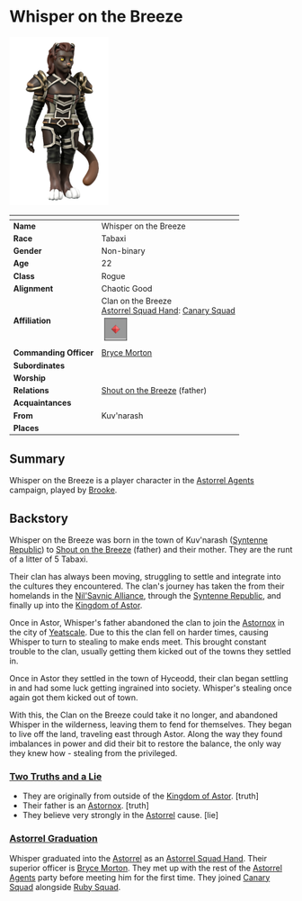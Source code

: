 # Whisper on the Breeze

<img src="../../images/people/whisper-on-the-breeze.png" height="300" />

| []() | |
| --- | --- |
| **Name** | Whisper on the Breeze |
| **Race** | Tabaxi |
| **Gender** | Non-binary |
| **Age** | 22 |
| **Class** | Rogue |
| **Alignment** | Chaotic Good |
| **Affiliation** | Clan on the Breeze<br />[Astorrel Squad Hand](../civilisations/kingdom-of-astor/organisations/astorrel/ranks/2-squad-hand.md): [Canary Squad](../civilisations/kingdom-of-astor/organisations/astorrel/squads/canary.md)<br /><img src="../../images/ranks/astorrel-2-squad-hand.png" height="50" /> |
| **Commanding Officer** | [Bryce Morton](bryce-morton.md) |
| **Subordinates** | |
| **Worship** | |
| **Relations** | [Shout on the Breeze](shout-on-the-breeze.md) (father) |
| **Acquaintances** | |
| **From** | Kuv'narash |
| **Places** | |

## Summary

Whisper on the Breeze is a player character in the [Astorrel Agents](../../campaigns/astorrel-agents/astorrel-agents.md) campaign, played by [Brooke](../../players/brooke.md).

## Backstory

Whisper on the Breeze was born in the town of Kuv'narash ([Syntenne Republic](../civilisations/syntenne-republic/README.md)) to [Shout on the Breeze](shout-on-the-breeze.md) (father) and their mother. They are the runt of a litter of 5 Tabaxi.

Their clan has always been moving, struggling to settle and integrate into the cultures they encountered. The clan's journey has taken the from their homelands in the [Nil'Savnic Alliance](../civilisations/nilsavnic-alliance/README.md), through the [Syntenne Republic](../civilisations/syntenne-republic/README.md), and finally up into the [Kingdom of Astor](../civilisations/kingdom-of-astor/README.md).

Once in Astor, Whisper's father abandoned the clan to join the [Astornox](../civilisations/kingdom-of-astor/organisations/astornox/astornox.md) in the city of [Yeatscale](../places/cities/yeatscale.md). Due to this the clan fell on harder times, causing Whisper to turn to stealing to make ends meet. This brought constant trouble to the clan, usually getting them kicked out of the towns they settled in.

Once in Astor they settled in the town of Hyceodd, their clan began settling in and had some luck getting ingrained into society. Whisper's stealing once again got them kicked out of town.

With this, the Clan on the Breeze could take it no longer, and abandoned Whisper in the wilderness, leaving them to fend for themselves. They began to live off the land, traveling east through Astor. Along the way they found imbalances in power and did their bit to restore the balance, the only way they knew how - stealing from the privileged.

### [Two Truths and a Lie](../../campaigns/astorrel-agents/two-truths-and-a-lie.md)

- They are originally from outside of the [Kingdom of Astor](../civilisations/kingdom-of-astor/README.md). [truth]
- Their father is an [Astornox](../civilisations/kingdom-of-astor/organisations/astornox/astornox.md). [truth]
- They believe very strongly in the [Astorrel](../civilisations/kingdom-of-astor/organisations/astorrel/astorrel.md) cause. [lie]

### [Astorrel Graduation](../../campaigns/astorrel-agents/storylines/astorrel-graduation.md)

Whisper graduated into the [Astorrel](../civilisations/kingdom-of-astor/organisations/astorrel/astorrel.md) as an [Astorrel Squad Hand](../civilisations/kingdom-of-astor/organisations/astorrel/ranks/2-squad-hand.md). Their superior officer is [Bryce Morton](bryce-morton.md). They met up with the rest of the [Astorrel Agents](../../campaigns/astorrel-agents/astorrel-agents.md) party before meeting him for the first time. They joined [Canary Squad](../civilisations/kingdom-of-astor/organisations/astorrel/squads/canary.md) alongside [Ruby Squad](../civilisations/kingdom-of-astor/organisations/astorrel/squads/ruby.md).
